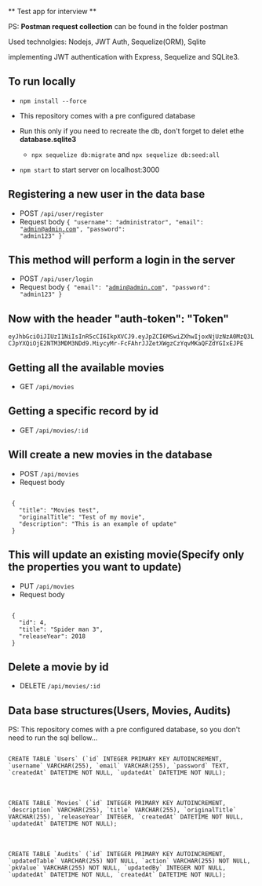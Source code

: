 ** Test app for interview ** 

PS: **Postman request collection** can be found in the folder postman

Used technolgies: Nodejs, JWT Auth, Sequelize(ORM), Sqlite

implementing JWT authentication with Express, Sequelize and SQLite3.

## To run locally
+ `npm install --force`

+ This repository comes with a pre configured database
+ Run this only if you need to recreate the db, don't forget to delet ethe **database.sqlite3** 
  + `npx sequelize db:migrate` and `npx sequelize db:seed:all`

+ `npm start` to start server on localhost:3000

## Registering a new user in the data base
 + POST `/api/user/register`
 + Request body
  <code>{
    "username": "administrator",
    "email": "admin@admin.com",
    "password": "admin123"
  }`</code>

## This method will perform a login in the server
+ POST `/api/user/login`
+ Request body
 <code>{
   "email": "admin@admin.com",
   "password": "admin123"
 }</code>

## Now with the header **"auth-token": "Token"**
<code>eyJhbGciOiJIUzI1NiIsInR5cCI6IkpXVCJ9.eyJpZCI6MSwiZXhwIjoxNjUzNzA0MzQ3LCJpYXQiOjE2NTM3MDM3NDd9.MiycyMr-FcFAhrJJZetXWgzCzYqvMKaQFZdYGIxEJPE</code>

## Getting all the available movies

+ GET `/api/movies`

## Getting a specific record by id
+ GET `/api/movies/:id`

## Will create a new movies in the database
+ POST `/api/movies`
+ Request body
 <code>
 {
   "title": "Movies test",
   "originalTitle": "Test of my movie",
   "description": "This is an example of update"
 }</code>

## This will update an existing movie(Specify only the properties you want to update)

+ PUT `/api/movies`
+ Request body
<code>
 {
   "id": 4,
   "title": "Spider man 3",
   "releaseYear": 2018
 }</code>

## Delete a movie by id
+ DELETE `/api/movies/:id`

## Data base structures(Users, Movies, Audits)

PS: This repository comes with a pre configured database, so you don't need to run the sql bellow...

<code>
CREATE TABLE `Users` (`id` INTEGER PRIMARY KEY AUTOINCREMENT, `username` VARCHAR(255), `email` VARCHAR(255), `password` TEXT, `createdAt` DATETIME NOT NULL, `updatedAt` DATETIME NOT NULL);
</code>
<br><br>
<code>
CREATE TABLE `Movies` (`id` INTEGER PRIMARY KEY AUTOINCREMENT, `description` VARCHAR(255), `title` VARCHAR(255), `originalTitle` VARCHAR(255), `releaseYear` INTEGER, `createdAt` DATETIME NOT NULL, `updatedAt` DATETIME NOT NULL);
</code>
<br><br>
<code>
CREATE TABLE `Audits` (`id` INTEGER PRIMARY KEY AUTOINCREMENT, `updatedTable` VARCHAR(255) NOT NULL, `action` VARCHAR(255) NOT NULL, `pkValue` VARCHAR(255) NOT NULL, `updatedBy` INTEGER NOT NULL, `updatedAt` DATETIME NOT NULL, `createdAt` DATETIME NOT NULL);
</code>